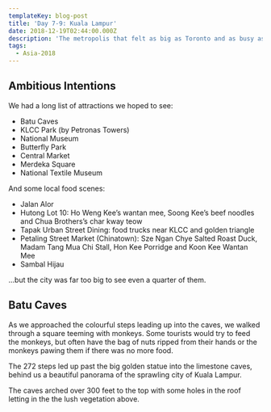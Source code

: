 ```yaml
---
templateKey: blog-post
title: 'Day 7-9: Kuala Lampur'
date: 2018-12-19T02:44:00.000Z
description: 'The metropolis that felt as big as Toronto and as busy as New York City. '
tags:
  - Asia-2018
---
```

## Ambitious Intentions

We had a long list of attractions we hoped to see:
- Batu Caves
- KLCC Park (by Petronas Towers)
- National Museum
- Butterfly Park
- Central Market
- Merdeka Square
- National Textile Museum

And some local food scenes:
- Jalan Alor
- Hutong Lot 10: Ho Weng Kee’s wantan mee, Soong Kee’s beef noodles and Chua Brothers’s char kway teow
- Tapak Urban Street Dining: food trucks near KLCC and golden triangle
- Petaling Street Market (Chinatown): Sze Ngan Chye Salted Roast Duck, Madam Tang Mua Chi Stall, Hon Kee Porridge and Koon Kee Wantan Mee
- Sambal Hijau

...but the city was far too big to see even a quarter of them.

## Batu Caves

As we approached the colourful steps leading up into the caves, we walked through a square teeming with monkeys. Some tourists would try to feed the monkeys, but often have the bag of nuts ripped from their hands or the monkeys pawing them if there was no more food. 

The 272 steps led up past the big golden statue into the limestone caves, behind us a beautiful panorama of the sprawling city of Kuala Lampur. 

The caves arched over 300 feet to the top with some holes in the roof letting in the the lush vegetation above. 
